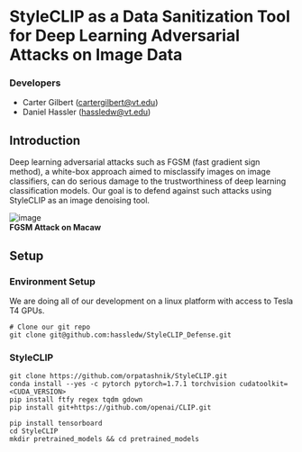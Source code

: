 # StyleCLIP as a Data Sanitization Tool for Deep Learning Adversarial Attacks on Image Data

### Developers
* Carter Gilbert (cartergilbert@vt.edu)
* Daniel Hassler (hassledw@vt.edu)


## Introduction
Deep learning adversarial attacks such as FGSM (fast gradient sign method), a white-box approach aimed to misclassify images on image classifiers, can do serious damage to the trustworthiness of deep learning classification models. Our goal is to defend against such attacks using StyleCLIP as an image denoising tool. 

![image](https://github.com/hassledw/StyleCLIP_Defense/assets/72363518/dbee92af-5e26-4ab0-8a87-e52c8892a6fd)\
**FGSM Attack on Macaw**

## Setup

### Environment Setup
We are doing all of our development on a linux platform with access to Tesla T4 GPUs.
```
# Clone our git repo
git clone git@github.com:hassledw/StyleCLIP_Defense.git
```

### StyleCLIP
```
git clone https://github.com/orpatashnik/StyleCLIP.git
conda install --yes -c pytorch pytorch=1.7.1 torchvision cudatoolkit=<CUDA_VERSION>
pip install ftfy regex tqdm gdown
pip install git+https://github.com/openai/CLIP.git

pip install tensorboard
cd StyleCLIP
mkdir pretrained_models && cd pretrained_models
```
